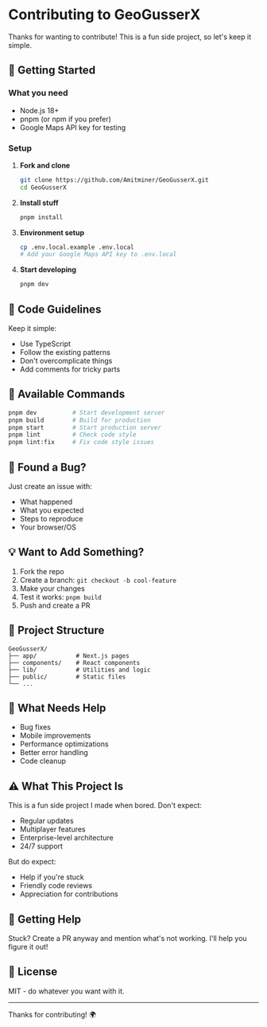 # Contributing to GeoGusserX

Thanks for wanting to contribute! This is a fun side project, so let's keep it simple.

## 🚀 Getting Started

### What you need
- Node.js 18+
- pnpm (or npm if you prefer)
- Google Maps API key for testing

### Setup

1. **Fork and clone**
   ```bash
   git clone https://github.com/Amitminer/GeoGusserX.git
   cd GeoGusserX
   ```

2. **Install stuff**
   ```bash
   pnpm install
   ```

3. **Environment setup**
   ```bash
   cp .env.local.example .env.local
   # Add your Google Maps API key to .env.local
   ```

4. **Start developing**
   ```bash
   pnpm dev
   ```

## 📝 Code Guidelines

Keep it simple:
- Use TypeScript
- Follow the existing patterns
- Don't overcomplicate things
- Add comments for tricky parts

## 🔧 Available Commands

```bash
pnpm dev          # Start development server
pnpm build        # Build for production
pnpm start        # Start production server
pnpm lint         # Check code style
pnpm lint:fix     # Fix code style issues
```

## 🐛 Found a Bug?

Just create an issue with:
- What happened
- What you expected
- Steps to reproduce
- Your browser/OS

## 💡 Want to Add Something?

1. Fork the repo
2. Create a branch: `git checkout -b cool-feature`
3. Make your changes
4. Test it works: `pnpm build`
5. Push and create a PR

## 📁 Project Structure

```
GeoGusserX/
├── app/           # Next.js pages
├── components/    # React components
├── lib/           # Utilities and logic
├── public/        # Static files
└── ...
```

## 🎯 What Needs Help

- Bug fixes
- Mobile improvements
- Performance optimizations
- Better error handling
- Code cleanup

## ⚠️ What This Project Is

This is a fun side project I made when bored. Don't expect:
- Regular updates
- Multiplayer features
- Enterprise-level architecture
- 24/7 support

But do expect:
- Help if you're stuck
- Friendly code reviews
- Appreciation for contributions

## 🤝 Getting Help

Stuck? Create a PR anyway and mention what's not working. I'll help you figure it out!

## 📄 License

MIT - do whatever you want with it.

---

Thanks for contributing! 🌍
